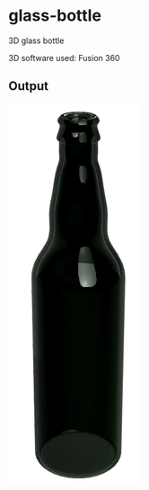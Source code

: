 # glass-bottle

3D glass bottle

3D software used: Fusion 360

## Output

<img src="https://github.com/prasanna892/glass-bottle/blob/main/glass%20botte%20v2.png" />
